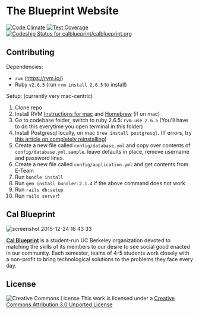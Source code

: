 The Blueprint Website
====
[![Code Climate](https://codeclimate.com/github/calblueprint/calblueprint.org/badges/gpa.svg)](https://codeclimate.com/github/calblueprint/calblueprint.org)
[![Test Coverage](https://codeclimate.com/github/calblueprint/calblueprint.org/badges/coverage.svg)](https://codeclimate.com/github/calblueprint/calblueprint.org)
[![Codeship Status for calblueprint/calblueprint.org](https://codeship.com/projects/c7435d20-76a7-0132-d36d-6a08ddb55576/status?branch=master)](https://codeship.com/projects/55283)

## Contributing

Dependencies:
- `rvm` (https://rvm.io/)
- Ruby `v2.6.5` (run `rvm install 2.6.5` to install)

Setup:
(currently very mac-centric)

1. Clone repo
2. Install RVM [Instructions for mac](https://usabilityetc.com/articles/ruby-on-mac-os-x-with-rvm/) and [Homebrew](https://brew.sh/) (if on mac)
3. Go to codebase folder, switch to ruby 2.6.5: `rvm use 2.6.5`  (You'll have to do this everytime you open terminal in this folder)
4. Install Postgresql locally, on mac `brew install postgresql`. (If errors, try [this article on completely reinstalling](https://medium.com/@bitadj/completely-uninstall-and-reinstall-psql-on-osx-551390904b86))
5. Create a new file called `config/database.yml` and copy over contents of `config/database.yml.sample`. leave defaults in place, remove username and password lines. 
6. Create a new file called `config/application.yml` and get contents from E-Team
7. Run `bundle install`
8. Run `gem install bundler:2.1.4` if the above command does not work
9. Run `rails db:setup`
10. Run `rails server`!

## Cal Blueprint
![screenshot 2015-12-24 16 43 33](https://user-images.githubusercontent.com/5278006/32311415-bcdef6f6-bf55-11e7-9e8c-e43e786685cf.png)


**[Cal Blueprint](http://www.calblueprint.org/)** is a student-run UC Berkeley organization devoted to matching the skills of its members to our desire to see social good enacted in our community. Each semester, teams of 4-5 students work closely with a non-profit to bring technological solutions to the problems they face every day.

## License

![Creative Commons License](http://i.creativecommons.org/l/by/3.0/88x31.png)
This work is licensed under a [Creative Commons Attribution 3.0 Unported
License](http://creativecommons.org/licenses/by/3.0/deed.en_US)
